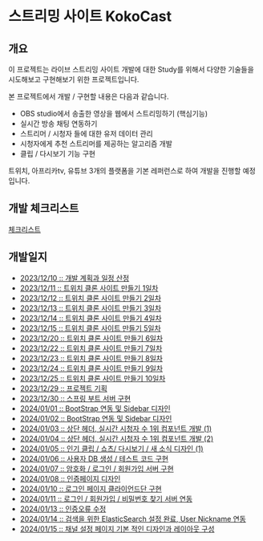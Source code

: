 # 스트리밍 사이트 KokoCast
<!-- 꼬치 모양 로고 같은거 제목에 넣자 -->

<!-- 빌드 상태 뱃지 좀 더 조사해보고 제목에 넣어보기 -->
## 개요

이 프로젝트는 라이브 스트리밍 사이트 개발에 대한 Study를 위해서 다양한 기술들을 시도해보고 구현해보기 위한 프로젝트입니다.

본 프로젝트에서 개발 / 구현할 내용은 다음과 같습니다.

- OBS studio에서 송출한 영상을 웹에서 스트리밍하기 (핵심기능)
- 실시간 방송 채팅 연동하기
- 스트리머 / 시청자 들에 대한 유저 데이터 관리
- 시청자에게 추천 스트리머를 제공하는 알고리즘 개발
- 클립 / 다시보기 기능 구현

트위치, 아프리카tv, 유튜브 3개의 플랫폼을 기본 레퍼런스로 하여 개발을 진행할 예정입니다.

<!-- 사용 기술 스택도 기재 해줘야함 (아직 정해지지 않음) -->

## 개발 체크리스트

[체크리스트](./study/plan/checklist.md)

## 개발일지

- [2023/12/10 :: 개발 계획과 일정 산정](./study/plan/231210.md)
- [2023/12/11 :: 트위치 클론 사이트 만들기 1일차](./study/plan/231211.md)
- [2023/12/12 :: 트위치 클론 사이트 만들기 2일차](./study/plan/231212.md)
- [2023/12/13 :: 트위치 클론 사이트 만들기 3일차](./study/plan/231213.md)
- [2023/12/14 :: 트위치 클론 사이트 만들기 4일차](./study/plan/231214.md)
- [2023/12/15 :: 트위치 클론 사이트 만들기 5일차](./study/plan/231215.md)
- [2023/12/20 :: 트위치 클론 사이트 만들기 6일차](./study/plan/231220.md)
- [2023/12/22 :: 트위치 클론 사이트 만들기 7일차](./study/plan/231222.md)
- [2023/12/23 :: 트위치 클론 사이트 만들기 8일차](./study/plan/231223.md)
- [2023/12/24 :: 트위치 클론 사이트 만들기 9일차](./study/plan/231224.md)
- [2023/12/25 :: 트위치 클론 사이트 만들기 10일차](./study/plan/231225.md)
- [2023/12/29 :: 프로젝트 기획](./study/plan/231229.md)
- [2023/12/30 :: 스프링 부트 서버 구현](./study/plan/231230.md)
- [2024/01/01 :: BootStrap 연동 및 Sidebar 디자인](./study/plan/240101.md)
- [2024/01/02 :: BootStrap 연동 및 Sidebar 디자인](./study/plan/240102.md)
- [2024/01/03 :: 상단 헤더, 실시간 시청자 수 1위 컴포넌트 개발 (1)](./study/plan/240103.md)
- [2024/01/04 :: 상단 헤더, 실시간 시청자 수 1위 컴포넌트 개발 (2)](./study/plan/240104.md)
- [2024/01/05 :: 인기 클립 / 쇼츠/ 다시보기 / 새 소식 디자인 (1)](./study/plan/240105.md)
- [2024/01/06 :: 사용자 DB 생성 / 테스트 코드 구현](./study/plan/240106.md)
- [2024/01/07 :: 암호화 / 로그인 / 회원가입 서버 구현](./study/plan/240107.md)
- [2024/01/08 :: 인증페이지 디자인](./study/plan/240108.md)
- [2024/01/10 :: 로그인 페이지 클라이언드단 구현](./study/plan/markdown/2401/240110.md)
- [2024/01/11 :: 로그인 / 회원가입 / 비밀번호 찾기 서버 연동](./study/plan/markdown/2401/240111.md)
- [2024/01/13 :: 인증오류 수정](./study/plan/markdown/2401/240113.md)
- [2024/01/14 :: 검색을 위한 ElasticSearch 설정 완료, User Nickname 연동](./study/plan/markdown/2401/240114.md)
- [2024/01/15 :: 채널 설정 페이지 기본 적인 디자인과 레이아웃 구성](./study/plan/markdown/2401/240115.md)
